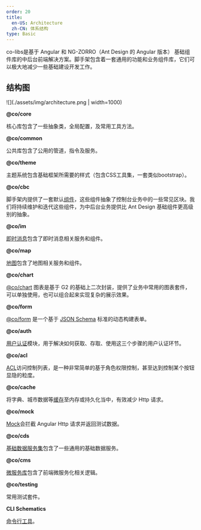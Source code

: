 ```yaml
---
order: 20
title:
  en-US: Architecture
  zh-CN: 体系结构
type: Basic
---
```


co-libs是基于 Angular 和 NG-ZORRO（Ant Design 的 Angular 版本） 基础组件库的中后台前端解决方案。脚手架包含着一套通用的功能和业务组件库，它们可以极大地减少一些基础建设开发工作。

## 结构图

![](./assets/img/architecture.png | width=1000)


**@co/core**

核心库包含了一些抽象类，全局配置，及常用工具方法。


**@co/common**

公共库包含了公用的管道，指令及服务。


**@co/theme**

主题系统包含基础框架所需要的样式（包含CSS工具集，一套类似bootstrap）。


**@co/cbc**

脚手架内提供了一套默认[组件](/components/)，这些组件抽象了控制台业务中的一些常见区块。我们将持续维护和迭代这些组件，为中后台业务提供比 Ant Design 基础组件更高级别的抽象。


**@co/im**

[即时消息](/im)包含了即时消息相关服务和组件。


**@co/map**

[地图](/map)包含了地图相关服务和组件。


**@co/chart**

[@co/chart](/chart) 图表是基于 G2 的基础上二次封装，提供了业务中常用的图表套件，可以单独使用，也可以组合起来实现复杂的展示效果。

**@co/form**

[@co/form](/form) 是一个基于 [JSON Schema](http://json-schema.org/) 标准的动态构建表单。

**@co/auth**

[用户认证](/auth)模块，用于解决如何获取、存取、使用这三个步骤的用户认证环节。

**@co/acl**

[ACL](/acl)访问控制列表，是一种非常简单的基于角色权限控制，甚至达到控制某个按钮显隐的粒度。

**@co/cache**

将字典、城市数据等[缓存](/cache)至内存或持久化当中，有效减少 Http 请求。

**@co/mock**

[Mock](/mock)会拦截 Angular Http 请求并返回测试数据。


**@co/cds**

[基础数据服务集](/cds)包含了一些通用的基础数据服务。

**@co/cms**

[微服务库](/cms)包含了前端微服务化相关逻辑。

**@co/testing**

常用测试套件。

**CLI Schematics**

[命令行工具](/cli)。

